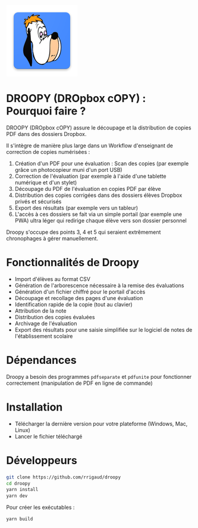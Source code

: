 [![Droopy Logo](https://github.com/rrigaud/droopy/blob/master/app-icon.png)](https://github.com/rrigaud/droopy)

# DROOPY (DROpbox cOPY) : Pourquoi faire ?

DROOPY (DROpbox cOPY) assure le découpage et la distribution de copies PDF dans des dossiers Dropbox.

Il s'intègre de manière plus large dans un Workflow d'enseignant de correction de copies numérisées :

1. Création d'un PDF pour une évaluation : Scan des copies (par exemple grâce un photocopieur muni d'un port USB)
2. Correction de l'évaluation (par exemple à l'aide d'une tablette numérique et d'un stylet)
3. Découpage du PDF de l'évaluation en copies PDF par élève
4. Distribution des copies corrigées dans des dossiers élèves Dropbox privés et sécurisés
5. Export des résultats (par exemple vers un tableur)
6. L'accès à ces dossiers se fait via un simple portail (par exemple une PWA) ultra léger qui redirige chaque élève vers son dossier personnel

Droopy s'occupe des points 3, 4 et 5 qui seraient extrêmement chronophages à gérer manuellement.


# Fonctionnalités de Droopy

- Import d'élèves au format CSV
- Génération de l'arborescence nécessaire à la remise des évaluations
- Génération d'un fichier chiffré pour le portail d'accès
- Découpage et recollage des pages d'une évaluation
- Identification rapide de la copie (tout au clavier)
- Attribution de la note
- Distribution des copies évaluées
- Archivage de l'évaluation
- Export des résultats pour une saisie simplifiée sur le logiciel de notes de l'établissement scolaire


# Dépendances

Droopy a besoin des programmes `pdfseparate` et `pdfunite` pour fonctionner correctement (manipulation de PDF en ligne de commande)


# Installation

- Télécharger la dernière version pour votre plateforme (Windows, Mac, Linux)
- Lancer le fichier téléchargé


# Développeurs

```sh
git clone https://github.com/rrigaud/droopy
cd droopy
yarn install
yarn dev
```

Pour créer les exécutables :
```sh
yarn build
```